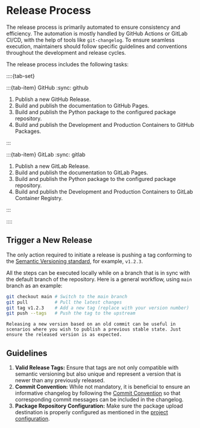 # Release Process

The release process is primarily automated to ensure consistency and efficiency. The automation is mostly handled by GitHub Actions or GitLab CI/CD, with the help of tools like `git-changelog`. To ensure seamless execution, maintainers should follow specific guidelines and conventions throughout the development and release cycles.

The release process includes the following tasks:

::::{tab-set}

:::{tab-item} GitHub
:sync: github

1. Publish a new GitHub Release.
1. Build and publish the documentation to GitHub Pages.
1. Build and publish the Python package to the configured package repository.
1. Build and publish the Development and Production Containers to GitHub Packages.

:::

:::{tab-item} GitLab
:sync: gitlab

1. Publish a new GitLab Release.
1. Build and publish the documentation to GitLab Pages.
1. Build and publish the Python package to the configured package repository.
1. Build and publish the Development and Production Containers to GitLab Container Registry.

:::

::::

## Trigger a New Release

The only action required to initiate a release is pushing a tag conforming to the [Semantic Versioning standard](https://semver.org/#spec-item-2), for example, `v1.2.3`.

All the steps can be executed locally while on a branch that is in sync with the default branch of the repository. Here is a general workflow, using `main` branch as an example:

```bash
git checkout main # Switch to the main branch
git pull          # Pull the latest changes
git tag v1.2.3    # Add a new tag (replace with your version number)
git push --tags   # Push the tag to the upstream
```

```{tip}
Releasing a new version based on an old commit can be useful in scenarios where you wish to publish a previous stable state. Just ensure the released version is as expected.
```

## Guidelines

1. **Valid Release Tags:** Ensure that tags are not only compatible with semantic versioning but also unique and represent a version that is newer than any previously released.
1. **Commit Convention:** While not mandatory, it is beneficial to ensure an informative changelog by following the [Commit Convention](commit.md#commit-message-pattern) so that corresponding commit messages can be included in the changelog.
1. **Package Repository Configuration:** Make sure the package upload destination is properly configured as mentioned in the [project configuration](proj.md#project-configuration).
